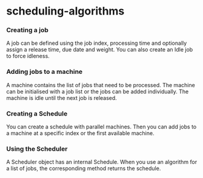 # scheduling-algorithms

### Creating a job
A job can be defined using the job index, processing time and optionally 
assign a release time, due date and weight.
You can also create an Idle job to force idleness.

### Adding jobs to a machine
A machine contains the list of jobs that need to be processed.
The machine can be initialised with a job list or the jobs can be added individually.
The machine is idle until the next job is released.

### Creating a Schedule
You can create a schedule with parallel machines.
Then you can add jobs to a machine at a specific index or the first available machine.

### Using the Scheduler
A Scheduler object has an internal Schedule. 
When you use an algorithm for a list of jobs, the corresponding method returns the schedule.
